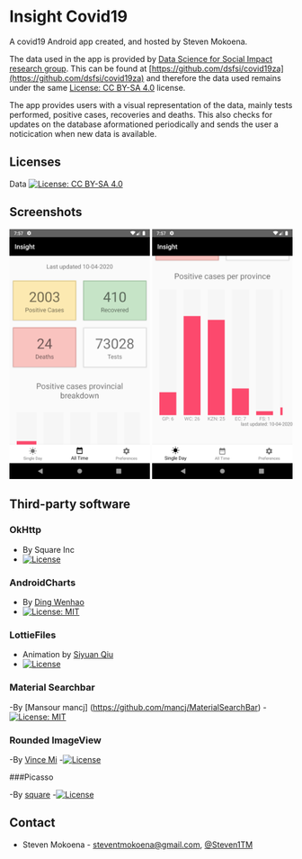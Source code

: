 # Insight Covid19

A covid19 Android app created, and hosted by Steven Mokoena.

The data used in the app is provided by [Data Science for Social Impact research group](https://dsfsi.github.io/). This can be found at [https://github.com/dsfsi/covid19za](https://github.com/dsfsi/covid19za) and therefore the data used remains under the same [License: CC BY-SA 4.0](https://creativecommons.org/licenses/by-sa/4.0/) license.

The app provides users with a visual representation of the data, mainly tests performed, positive cases, recoveries and deaths. This also checks for updates on the database aformationed periodically and sends the user a noticication when new data is available.

## Licenses

Data [![License: CC BY-SA 4.0](https://img.shields.io/badge/License-CC%20BY--SA%204.0-lightgrey.svg)](https://creativecommons.org/licenses/by-sa/4.0/)

## Screenshots
<img src="https://raw.githubusercontent.com/Steven-MKN/insight-covid19/master/app/screen_shots/screen_shot_1.png" alt="screen shot 1" width="250"/> <img src="https://raw.githubusercontent.com/Steven-MKN/insight-covid19/master/app/screen_shots/screen_shot_2.png" alt="screen shot 2" width="250"/>

## Third-party software

### OkHttp
- By Square Inc
- [![License](https://img.shields.io/badge/License-Apache%202.0-blue.svg)](https://opensource.org/licenses/Apache-2.0)

### AndroidCharts
- By [Ding Wenhao](https://github.com/HackPlan/AndroidCharts)
- [![License: MIT](https://img.shields.io/badge/License-MIT-yellow.svg)](https://opensource.org/licenses/MIT)

### LottieFiles
- Animation by [Siyuan Qiu](https://github.com/LottieFiles/lottie-android)
- [![License](https://img.shields.io/badge/License-Apache%202.0-blue.svg)](https://opensource.org/licenses/Apache-2.0)

### Material Searchbar
-By [Mansour mancj] (https://github.com/mancj/MaterialSearchBar)
-[![License: MIT](https://img.shields.io/badge/License-MIT-yellow.svg)](https://opensource.org/licenses/MIT)

### Rounded ImageView
-By [Vince Mi](https://github.com/vinc3m1/RoundedImageView)
-[![License](https://img.shields.io/badge/License-Apache%202.0-blue.svg)](https://opensource.org/licenses/Apache-2.0)

###Picasso

-By [square](https://github.com/square/picasso)
-[![License](https://img.shields.io/badge/License-Apache%202.0-blue.svg)](https://opensource.org/licenses/Apache-2.0)

## Contact
* Steven Mokoena - steventmokoena@gmail.com, [@Steven1TM](https://twitter.com/Steven1TM)
